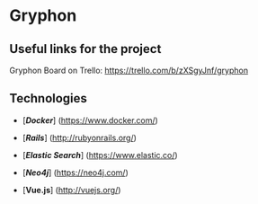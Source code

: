 # Gryphon


## Useful links for the project

Gryphon Board on Trello: https://trello.com/b/zXSgyJnf/gryphon


## Technologies

- [***Docker***] (https://www.docker.com/)
 
- [***Rails***] (http://rubyonrails.org/)

- [***Elastic Search***] (https://www.elastic.co/)

- [***Neo4j***] (https://neo4j.com/)

- [**Vue.js**] (http://vuejs.org/)

